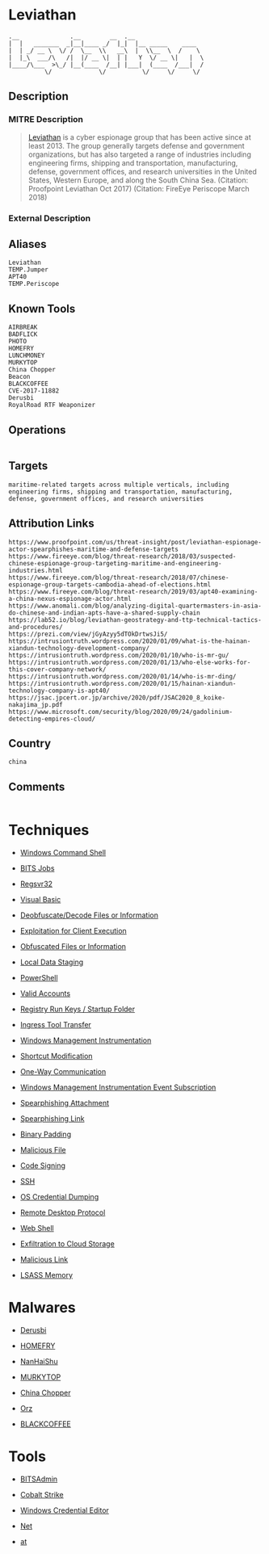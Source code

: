 
# Leviathan

```
.__              .__        __  .__                   
|  |   _______  _|__|____ _/  |_|  |__ _____    ____  
|  | _/ __ \  \/ /  \__  \\   __\  |  \\__  \  /    \ 
|  |_\  ___/\   /|  |/ __ \|  | |   Y  \/ __ \|   |  \
|____/\___  >\_/ |__(____  /__| |___|  (____  /___|  /
          \/             \/          \/     \/     \/ 

```

## Description

### MITRE Description

> [Leviathan](https://attack.mitre.org/groups/G0065) is a cyber espionage group that has been active since at least 2013. The group generally targets defense and government organizations, but has also targeted a range of industries including engineering firms, shipping and transportation, manufacturing, defense, government offices, and research universities in the United States, Western Europe, and along the South China Sea. (Citation: Proofpoint Leviathan Oct 2017) (Citation: FireEye Periscope March 2018)

### External Description

> 

## Aliases

```
Leviathan
TEMP.Jumper
APT40
TEMP.Periscope
```

## Known Tools

```
AIRBREAK
BADFLICK
PHOTO
HOMEFRY
LUNCHMONEY
MURKYTOP
China Chopper
Beacon
BLACKCOFFEE
CVE-2017-11882
Derusbi
RoyalRoad RTF Weaponizer
```

## Operations

```

```

## Targets

```
maritime-related targets across multiple verticals, including engineering firms, shipping and transportation, manufacturing, defense, government offices, and research universities
```

## Attribution Links

```
https://www.proofpoint.com/us/threat-insight/post/leviathan-espionage-actor-spearphishes-maritime-and-defense-targets
https://www.fireeye.com/blog/threat-research/2018/03/suspected-chinese-espionage-group-targeting-maritime-and-engineering-industries.html
https://www.fireeye.com/blog/threat-research/2018/07/chinese-espionage-group-targets-cambodia-ahead-of-elections.html
https://www.fireeye.com/blog/threat-research/2019/03/apt40-examining-a-china-nexus-espionage-actor.html
https://www.anomali.com/blog/analyzing-digital-quartermasters-in-asia-do-chinese-and-indian-apts-have-a-shared-supply-chain
https://lab52.io/blog/leviathan-geostrategy-and-ttp-technical-tactics-and-procedures/
https://prezi.com/view/jGyAzyy5dTOkDrtwsJi5/
https://intrusiontruth.wordpress.com/2020/01/09/what-is-the-hainan-xiandun-technology-development-company/
https://intrusiontruth.wordpress.com/2020/01/10/who-is-mr-gu/
https://intrusiontruth.wordpress.com/2020/01/13/who-else-works-for-this-cover-company-network/
https://intrusiontruth.wordpress.com/2020/01/14/who-is-mr-ding/
https://intrusiontruth.wordpress.com/2020/01/15/hainan-xiandun-technology-company-is-apt40/
https://jsac.jpcert.or.jp/archive/2020/pdf/JSAC2020_8_koike-nakajima_jp.pdf
https://www.microsoft.com/security/blog/2020/09/24/gadolinium-detecting-empires-cloud/
```

## Country

```
china
```

## Comments

```

```

# Techniques


* [Windows Command Shell](../techniques/Windows-Command-Shell.md)

* [BITS Jobs](../techniques/BITS-Jobs.md)
    
* [Regsvr32](../techniques/Regsvr32.md)
    
* [Visual Basic](../techniques/Visual-Basic.md)
    
* [Deobfuscate/Decode Files or Information](../techniques/Deobfuscate-Decode-Files-or-Information.md)
    
* [Exploitation for Client Execution](../techniques/Exploitation-for-Client-Execution.md)
    
* [Obfuscated Files or Information](../techniques/Obfuscated-Files-or-Information.md)
    
* [Local Data Staging](../techniques/Local-Data-Staging.md)
    
* [PowerShell](../techniques/PowerShell.md)
    
* [Valid Accounts](../techniques/Valid-Accounts.md)
    
* [Registry Run Keys / Startup Folder](../techniques/Registry-Run-Keys---Startup-Folder.md)
    
* [Ingress Tool Transfer](../techniques/Ingress-Tool-Transfer.md)
    
* [Windows Management Instrumentation](../techniques/Windows-Management-Instrumentation.md)
    
* [Shortcut Modification](../techniques/Shortcut-Modification.md)
    
* [One-Way Communication](../techniques/One-Way-Communication.md)
    
* [Windows Management Instrumentation Event Subscription](../techniques/Windows-Management-Instrumentation-Event-Subscription.md)
    
* [Spearphishing Attachment](../techniques/Spearphishing-Attachment.md)
    
* [Spearphishing Link](../techniques/Spearphishing-Link.md)
    
* [Binary Padding](../techniques/Binary-Padding.md)
    
* [Malicious File](../techniques/Malicious-File.md)
    
* [Code Signing](../techniques/Code-Signing.md)
    
* [SSH](../techniques/SSH.md)
    
* [OS Credential Dumping](../techniques/OS-Credential-Dumping.md)
    
* [Remote Desktop Protocol](../techniques/Remote-Desktop-Protocol.md)
    
* [Web Shell](../techniques/Web-Shell.md)
    
* [Exfiltration to Cloud Storage](../techniques/Exfiltration-to-Cloud-Storage.md)
    
* [Malicious Link](../techniques/Malicious-Link.md)
    
* [LSASS Memory](../techniques/LSASS-Memory.md)
    

# Malwares


* [Derusbi](../malwares/Derusbi.md)

* [HOMEFRY](../malwares/HOMEFRY.md)
    
* [NanHaiShu](../malwares/NanHaiShu.md)
    
* [MURKYTOP](../malwares/MURKYTOP.md)
    
* [China Chopper](../malwares/China-Chopper.md)
    
* [Orz](../malwares/Orz.md)
    
* [BLACKCOFFEE](../malwares/BLACKCOFFEE.md)
    

# Tools


* [BITSAdmin](../tools/BITSAdmin.md)

* [Cobalt Strike](../tools/Cobalt-Strike.md)
    
* [Windows Credential Editor](../tools/Windows-Credential-Editor.md)
    
* [Net](../tools/Net.md)
    
* [at](../tools/at.md)
    
